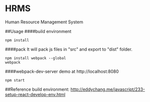 # HRMS
Human Resource Management System

##Usage
####build environment
```
npm install
```


####pack
It will pack js files in "src" and export to "dist" folder.
```
npm install webpack --global
webpack
```


####webpack-dev-server
demo at http://localhost:8080
```
npm start
```

##Reference
build environment: http://eddychang.me/javascript/233-setup-react-develop-env.html
